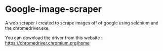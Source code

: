 # Google-image-scraper
A web scraper i created to scrape images off of google using selenium and the chromedriver.exe

You can download the driver from this website : https://chromedriver.chromium.org/home
